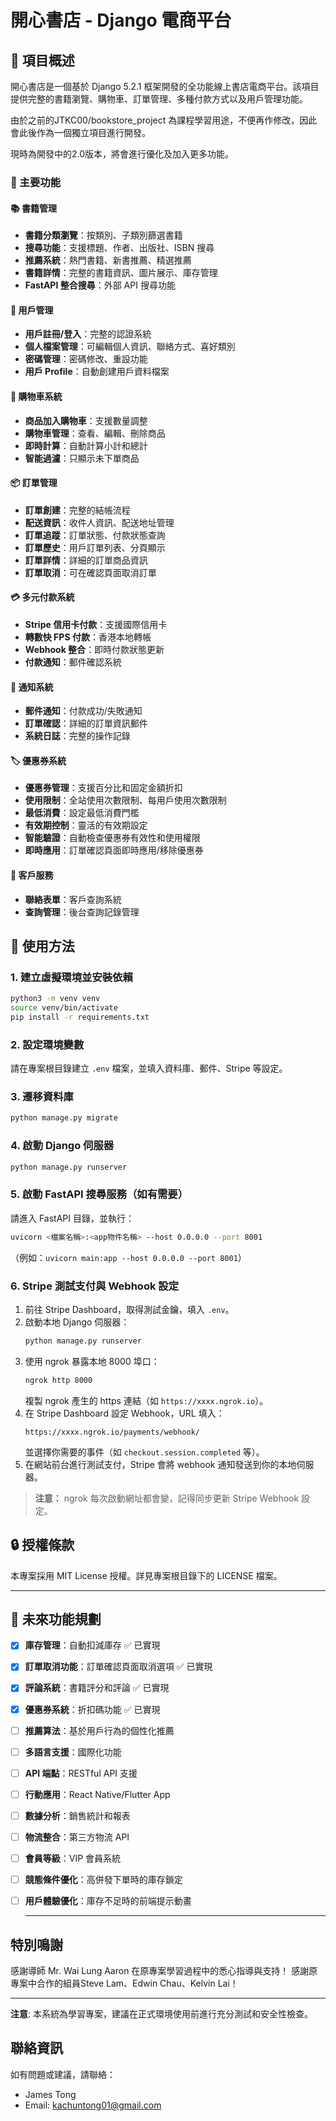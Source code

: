# 開心書店 - Django 電商平台

## 📖 項目概述

開心書店是一個基於 Django 5.2.1 框架開發的全功能線上書店電商平台。該項目提供完整的書籍瀏覽、購物車、訂單管理、多種付款方式以及用戶管理功能。

由於之前的JTKC00/bookstore_project 為課程學習用途，不便再作修改，因此會此後作為一個獨立項目進行開發。

現時為開發中的2.0版本，將會進行優化及加入更多功能。

### 🌟 主要功能

#### 📚 書籍管理
- **書籍分類瀏覽**：按類別、子類別篩選書籍
- **搜尋功能**：支援標題、作者、出版社、ISBN 搜尋
- **推薦系統**：熱門書籍、新書推薦、精選推薦
- **書籍詳情**：完整的書籍資訊、圖片展示、庫存管理
- **FastAPI 整合搜尋**：外部 API 搜尋功能

#### 👤 用戶管理
- **用戶註冊/登入**：完整的認證系統
- **個人檔案管理**：可編輯個人資訊、聯絡方式、喜好類別
- **密碼管理**：密碼修改、重設功能
- **用戶 Profile**：自動創建用戶資料檔案

#### 🛒 購物車系統
- **商品加入購物車**：支援數量調整
- **購物車管理**：查看、編輯、刪除商品
- **即時計算**：自動計算小計和總計
- **智能過濾**：只顯示未下單商品

#### 📦 訂單管理
- **訂單創建**：完整的結帳流程
- **配送資訊**：收件人資訊、配送地址管理
- **訂單追蹤**：訂單狀態、付款狀態查詢
- **訂單歷史**：用戶訂單列表、分頁顯示
- **訂單詳情**：詳細的訂單商品資訊
- **訂單取消**：可在確認頁面取消訂單

#### 💳 多元付款系統
- **Stripe 信用卡付款**：支援國際信用卡
- **轉數快 FPS 付款**：香港本地轉帳
- **Webhook 整合**：即時付款狀態更新
- **付款通知**：郵件確認系統

#### 📧 通知系統
- **郵件通知**：付款成功/失敗通知
- **訂單確認**：詳細的訂單資訊郵件
- **系統日誌**：完整的操作記錄

#### 🏷️ 優惠券系統
- **優惠券管理**：支援百分比和固定金額折扣
- **使用限制**：全站使用次數限制、每用戶使用次數限制
- **最低消費**：設定最低消費門檻
- **有效期控制**：靈活的有效期設定
- **智能驗證**：自動檢查優惠券有效性和使用權限
- **即時應用**：訂單確認頁面即時應用/移除優惠券

#### 💬 客戶服務
- **聯絡表單**：客戶查詢系統
- **查詢管理**：後台查詢記錄管理



## 🚀 使用方法

### 1. 建立虛擬環境並安裝依賴

```bash
python3 -m venv venv
source venv/bin/activate
pip install -r requirements.txt
```

### 2. 設定環境變數

請在專案根目錄建立 `.env` 檔案，並填入資料庫、郵件、Stripe 等設定。

### 3. 遷移資料庫

```bash
python manage.py migrate
```

### 4. 啟動 Django 伺服器

```bash
python manage.py runserver
```


### 5. 啟動 FastAPI 搜尋服務（如有需要）

請進入 FastAPI 目錄，並執行：
```bash
uvicorn <檔案名稱>:<app物件名稱> --host 0.0.0.0 --port 8001
```
（例如：`uvicorn main:app --host 0.0.0.0 --port 8001`）

### 6. Stripe 測試支付與 Webhook 設定

1. 前往 Stripe Dashboard，取得測試金鑰，填入 `.env`。
2. 啟動本地 Django 伺服器：
   ```bash
   python manage.py runserver
   ```
3. 使用 ngrok 暴露本地 8000 埠口：
   ```bash
   ngrok http 8000
   ```
   複製 ngrok 產生的 https 連結（如 `https://xxxx.ngrok.io`）。
4. 在 Stripe Dashboard 設定 Webhook，URL 填入：
   ```
   https://xxxx.ngrok.io/payments/webhook/
   ```
   並選擇你需要的事件（如 `checkout.session.completed` 等）。
5. 在網站前台進行測試支付，Stripe 會將 webhook 通知發送到你的本地伺服器。

> **注意：** ngrok 每次啟動網址都會變，記得同步更新 Stripe Webhook 設定。


## 🔒 授權條款

本專案採用 MIT License 授權。詳見專案根目錄下的 LICENSE 檔案。

---

## 🔮 未來功能規劃

- [x] **庫存管理**：自動扣減庫存 ✅ 已實現
- [x] **訂單取消功能**：訂單確認頁面取消選項 ✅ 已實現
- [x] **評論系統**：書籍評分和評論 ✅ 已實現
- [x] **優惠券系統**：折扣碼功能 ✅ 已實現
- [ ] **推薦算法**：基於用戶行為的個性化推薦
- [ ] **多語言支援**：國際化功能
- [ ] **API 端點**：RESTful API 支援
- [ ] **行動應用**：React Native/Flutter App
- [ ] **數據分析**：銷售統計和報表
- [ ] **物流整合**：第三方物流 API
- [ ] **會員等級**：VIP 會員系統
- [ ] **競態條件優化**：高併發下單時的庫存鎖定
- [ ] **用戶體驗優化**：庫存不足時的前端提示動畫

  ---

 ## 特別鳴謝

感謝導師 Mr. Wai Lung Aaron 在原專案學習過程中的悉心指導與支持！
感謝原專案中合作的組員Steve Lam、Edwin Chau、Kelvin Lai！

 ---

**注意**: 本系統為學習專案，建議在正式環境使用前進行充分測試和安全性檢查。

## 聯絡資訊
如有問題或建議，請聯絡：
- James Tong
- Email: kachuntong01@gmail.com